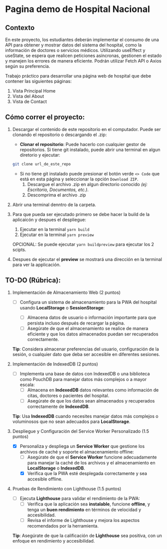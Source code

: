 # Pagina demo de Hospital Nacional

## Contexto

En este proyecto, los estudiantes deberán implementar el consumo de una API para obtener y mostrar datos del sistema del hospital, como la información de doctores o servicios médicos.
Utilizando useEffect y useState, se espera que realicen peticiones asíncronas, gestionen el estado y manejen los errores de manera eficiente. Podrán utilizar Fetch API o Axios según su preferencia.

Trabajo práctico para desarrollar una página web de hospital que debe contener las siguientes páginas:

1. Vista Principal Home
2. Vista del About
3. Vista de Contact

## Cómo correr el proyecto:

1. Descargar el contenido de este repositorio en el computador. Puede ser clonando el repositorio o descargando el .zip:

   - **Clonar el repositorio**: Puede hacerlo con cualquier gestor de repositorios. Si tiene git instalado, puede abrir una terminal en algun diretorio y ejecutar:

   ```bash
   git clone url_de_este_repo
   ```

   - Si no tiene git instalado puede presionar el botón verde `<> Code` que está en esta página y seleccionar la opción `Download ZIP`.
     1. Descargue el archivo .zip en algun directorio conocido _(ej: Escritorio, Documentos, etc.)_.
     2. Descomprima el archivo .zip

2. Abrir una terminal denntro de la carpeta.
3. Para que pueda ser ejecutado primero se debe hacer la build de la aplicaicón y despues el despliegue:

   1. Ejecutar en la terminal `yarn build`
   2. Ejecutar en la terminal `yarn preview`

   OPCIONAL: Se puede ejecutar `yarn buildpreview` para ejecutar los 2 scipts.

4. Despues de ejecutar el **preview** se mostrará una dirección en la terminal para ver la applicación.

## TO-DO (Rúbrica):

1. Implementación de Almacenamiento Web (2 puntos)

   - [ ] Configura un sistema de almacenamiento para la PWA del hospital usando **LocalStorage** o **SessionStorage**:

     - [ ] Almacena datos de usuario o información importante para que persista incluso después de recargar la página.
     - [ ] Asegúrate de que el almacenamiento se realice de manera eficiente y que los datos almacenados puedan ser recuperados correctamente.

   **Tip**: Considera almacenar preferencias del usuario, configuración de la sesión, o cualquier dato que deba ser accesible en diferentes sesiones.

2. Implementación de IndexedDB (2 puntos)

   - [ ] Implementa una base de datos con IndexedDB o una biblioteca como PouchDB para manejar datos más complejos o a mayor escala:
     - [ ] Almacena en **IndexedDB** datos relevantes como información de citas, doctores o pacientes del hospital.
     - [ ] Asegúrate de que los datos sean almacenados y recuperados correctamente de **IndexedDB**.

   **Tip**: Usa **IndexedDB** cuando necesites manejar datos más complejos o voluminosos que no sean adecuados para **LocalStorage**.

3. Despliegue y Configuración del Service Worker Personalizado (1.5 puntos)

   - [x] Personaliza y despliega un **Service Worker** que gestione los archivos de caché y soporte el almacenamiento offline:
     - [ ] Asegúrate de que el **Service Worker** funcione adecuadamente para manejar la caché de los archivos y el almacenamiento en **LocalStorage** o **IndexedDB**.
     - [x] Verifica que la PWA esté desplegada correctamente y sea accesible offline.

4. Pruebas de Rendimiento con Lighthouse (1.5 puntos)

   - [ ] Ejecuta **Lighthouse** para validar el rendimiento de la PWA:
     - [ ] Verifica que la aplicación sea **instalable**, funcione **offline**, y tenga un **buen rendimiento** en términos de velocidad y accesibilidad.
     - [ ] Revisa el informe de Lighthouse y mejora los aspectos recomendados por la herramienta.

   **Tip**: Asegúrate de que la calificación de **Lighthouse** sea positiva, con un enfoque en rendimiento y accesibilidad.
